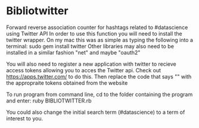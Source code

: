 # Bibliotwitter
Forward reverse association counter for hashtags related to #datascience using Twitter API
In order to use this function you will need to install the twitter wrapper. On my mac this was as simple as typing the following into a terminal:
sudo gem install twitter
Other libraries may also need to be installed in a similar fashion "net" and maybe "oauth2"

You will also need to register a new application with twitter to recieve access tokens allowing you to acces the Twitter api.
Check out https://apps.twitter.com/ to do this. Then replace the code that says "<INSERT YOUR TOKEN HERE>" with the appropraite tokens obtained from the website

To run program from command line, cd to the folder containing the program and enter:
ruby BIBLIOTWITTER.rb

You could also change the initial search term (#datascience) to a term of interest to you.
